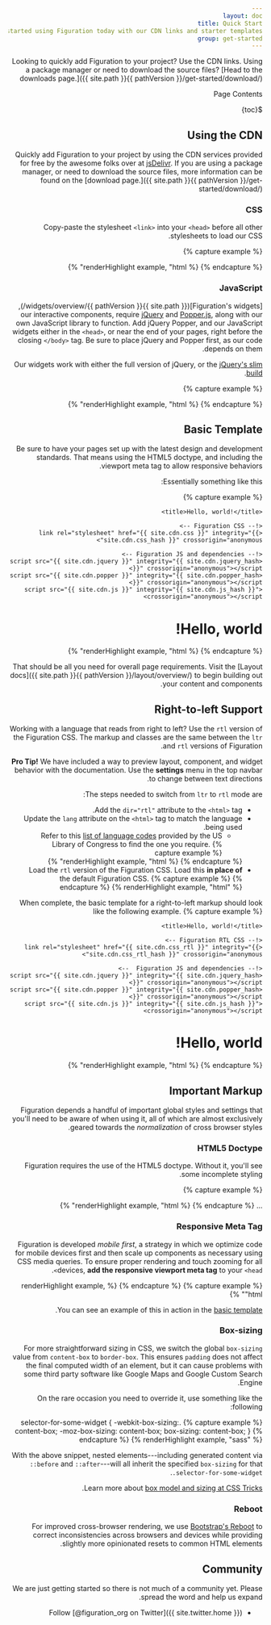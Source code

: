 ```yaml
---
layout: doc
title: Quick Start
description: Get started using Figuration today with our CDN links and starter templates.
group: get-started
---
```


Looking to quickly add Figuration to your project? Use the CDN links. Using a package manager or need to download the source files? [Head to the downloads page.]({{ site.path }}{{ pathVersion }}/get-started/download/)

<div class="h3 cf-toc-header">Page Contents</div>

${toc}

## Using the CDN

Quickly add Figuration to your project by using the CDN services provided for free by the awesome folks over at [jsDelivr](https://www.jsdelivr.com/).  If you are using a package manager, or need to download the source files, more information can be found on the [download page.]({{ site.path }}{{ pathVersion }}/get-started/download/)

### CSS

Copy-paste the stylesheet `<link>` into your `<head>` before all other stylesheets to load our CSS.

{% capture example %}
<link rel="stylesheet" href="{{ site.cdn.css }}" integrity="{{ site.cdn.css_hash }}" crossorigin="anonymous">
{% endcapture %}
{% renderHighlight example, "html" %}

### JavaScript

[Figuration's widgets]({{ site.path }}{{ pathVersion }}/widgets/overview/), our interactive components, require [jQuery](https://jquery.com/) and [Popper.js](https://popper.js.org/), along with our own JavaScript library to function. Add jQuery Popper, and our JavaScript widgets either in the `<head>`, or near the end of your pages, right before the closing `</body>` tag. Be sure to place jQuery and Popper first, as our code depends on them.

Our widgets work with either the full version of jQuery, or the [jQuery's slim build](https://blog.jquery.com/2016/06/09/jquery-3-0-final-released/).

{% capture example %}
<script src="{{ site.cdn.jquery }}" integrity="{{ site.cdn.jquery_hash }}" crossorigin="anonymous"></script>
<script src="{{ site.cdn.popper }}" integrity="{{ site.cdn.popper_hash }}" crossorigin="anonymous"></script>
<script src="{{ site.cdn.js }}" integrity="{{ site.cdn.js_hash }}" crossorigin="anonymous"></script>
{% endcapture %}
{% renderHighlight example, "html" %}

## Basic Template

Be sure to have your pages set up with the latest design and development standards. That means using the HTML5 doctype, and including the viewport meta tag to allow responsive behaviors.

Essentially something like this:

{% capture example %}
<!DOCTYPE html>
<html lang="en-us">
  <head>
    <!-- Required meta tags -->
    <meta charset="utf-8">
    <meta name="viewport" content="width=device-width, initial-scale=1">

    <title>Hello, world!</title>

    <!-- Figuration CSS -->
    <link rel="stylesheet" href="{{ site.cdn.css }}" integrity="{{ site.cdn.css_hash }}" crossorigin="anonymous">

    <!-- Figuration JS and dependencies -->
    <script src="{{ site.cdn.jquery }}" integrity="{{ site.cdn.jquery_hash }}" crossorigin="anonymous"></script>
    <script src="{{ site.cdn.popper }}" integrity="{{ site.cdn.popper_hash }}" crossorigin="anonymous"></script>
    <script src="{{ site.cdn.js }}" integrity="{{ site.cdn.js_hash }}" crossorigin="anonymous"></script>
  </head>
  <body>
    <h1>Hello, world!</h1>
  </body>
</html>
{% endcapture %}
{% renderHighlight example, "html" %}

That should be all you need for overall page requirements. Visit the [Layout docs]({{ site.path }}{{ pathVersion }}/layout/overview/) to begin building out your content and components.

## Right-to-left Support

Working with a language that reads from right to left? Use the `rtl` version of the Figuration CSS.  The markup and classes are the same between the `ltr` and `rtl` versions of Figuration.

**Pro Tip!** We have included a way to preview layout, component, and widget behavior with the documentation.  Use the **settings** menu in the top navbar to change between text directions.

The steps needed to switch from `ltr` to `rtl` mode are:
- Add the `dir="rtl"` attribute to the `<html>` tag.
- Update the `lang` attribute on the `<html>` tag to match the language being used.
    - Refer to this [list of language codes](https://www.loc.gov/standards/iso639-2/php/code_list.php) provided by the US Library of Congress to find the one you require.
    {% capture example %}
    <!-- This example is for a right-to-left Arabic layout -->
    <html lang="ar" dir="rtl">
    {% endcapture %}
    {% renderHighlight example, "html" %}
- Load the `rtl` version of the Figuration CSS.  Load this **in place of** the default Figuration CSS.
    {% capture example %}
    <!-- Figuration RTL CSS -->
    <link rel="stylesheet" href="{{ site.cdn.css_rtl }}" integrity="{{ site.cdn.css_rtl_hash }}" crossorigin="anonymous">
    {% endcapture %}
    {% renderHighlight example, "html" %}

When complete, the basic template for a right-to-left markup should look like the following example.
{% capture example %}
<!DOCTYPE html>
<html lang="ar" dir="rtl">
  <head>
    <!-- Required meta tags -->
    <meta charset="utf-8">
    <meta name="viewport" content="width=device-width, initial-scale=1">

    <title>Hello, world!</title>

    <!-- Figuration RTL CSS -->
    <link rel="stylesheet" href="{{ site.cdn.css_rtl }}" integrity="{{ site.cdn.css_rtl_hash }}" crossorigin="anonymous">

    <!-- Figuration JS and dependencies  -->
    <script src="{{ site.cdn.jquery }}" integrity="{{ site.cdn.jquery_hash }}" crossorigin="anonymous"></script>
    <script src="{{ site.cdn.popper }}" integrity="{{ site.cdn.popper_hash }}" crossorigin="anonymous"></script>
    <script src="{{ site.cdn.js }}" integrity="{{ site.cdn.js_hash }}" crossorigin="anonymous"></script>
  </head>
  <body>
    <h1>Hello, world!</h1>
  </body>
</html>
{% endcapture %}
{% renderHighlight example, "html" %}

## Important Markup

Figuration depends a handful of important global styles and settings that you'll need to be aware of when using it, all of which are almost exclusively geared towards the *normalization* of cross browser styles.

### HTML5 Doctype

Figuration requires the use of the HTML5 doctype. Without it, you'll see some incomplete styling.

{% capture example %}
<!DOCTYPE html>
<html lang="en-us">
  ...
</html>
{% endcapture %}
{% renderHighlight example, "html" %}

### Responsive Meta Tag

Figuration is developed *mobile first*, a strategy in which we optimize code for mobile devices first and then scale up components as necessary using CSS media queries. To ensure proper rendering and touch zooming for all devices, **add the responsive viewport meta tag** to your `<head>`.

{% capture example %}
<meta name="viewport" content="width=device-width, initial-scale=1">
{% endcapture %}
{% renderHighlight example, "html" %}

You can see an example of this in action in the [basic template](#basic-template).

### Box-sizing

For more straightforward sizing in CSS, we switch the global `box-sizing` value from `content-box` to `border-box`. This ensures `padding` does not affect the final computed width of an element, but it can cause problems with some third party software like Google Maps and Google Custom Search Engine.

On the rare occasion you need to override it, use something like the following:

{% capture example %}
.selector-for-some-widget {
  -webkit-box-sizing: content-box;
     -moz-box-sizing: content-box;
          box-sizing: content-box;
}
{% endcapture %}
{% renderHighlight example, "sass" %}

With the above snippet, nested elements---including generated content via `::before` and `::after`---will all inherit the specified `box-sizing` for that `.selector-for-some-widget`.

Learn more about [box model and sizing at CSS Tricks](https://css-tricks.com/box-sizing/).

### Reboot

For improved cross-browser rendering, we use [Bootstrap's Reboot](https://getbootstrap.com/docs/4.1/content/reboot/) to correct inconsistencies across browsers and devices while providing slightly more opinionated resets to common HTML elements.

## Community

We are just getting started so there is not much of a community yet.  Please spread the word and help us expand.

- Follow [@figuration_org on Twitter]({{ site.twitter.home }})